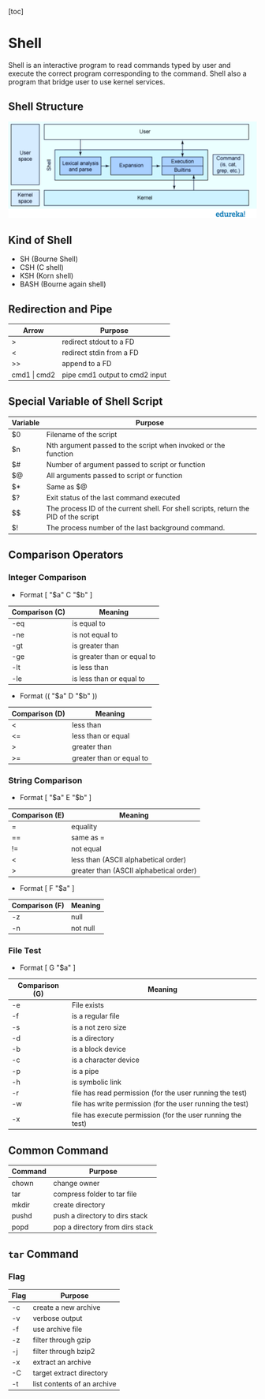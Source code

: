 [toc]

# Shell

Shell is an interactive program to read commands typed by user and execute the correct program corresponding to the command. Shell also a program that bridge user to use kernel services.

## Shell Structure

![Shell Architecture - Types of Shells in Linux - Edureka](Shell-Architecture-Types-of-Shells-in-Linux-Edureka-528x205.png)

## Kind of Shell

- SH (Bourne Shell)
- CSH (C shell)
- KSH (Korn shell)
- BASH (Bourne again shell)

## Redirection and Pipe

| Arrow        | Purpose                        |
| ------------ | ------------------------------ |
| >            | redirect stdout to a FD        |
| <            | redirect stdin from a FD       |
| >>           | append to a FD                 |
| cmd1 \| cmd2 | pipe cmd1 output to cmd2 input |

## Special Variable of Shell Script

| Variable | Purpose                                                      |
| -------- | ------------------------------------------------------------ |
| $0       | Filename of the script                                       |
| $n       | Nth argument passed to the script when invoked or the function |
| $#       | Number of argument passed to script or function              |
| $@       | All arguments passed to script or function                   |
| $*       | Same as $@                                                   |
| $?       | Exit status of the last command executed                     |
| $$       | The process ID of the current shell. For shell scripts, return the PID of the script |
| $!       | The process number of the last background command.           |

## Comparison Operators

### Integer Comparison

- Format [ "$a" C "$b" ]

| Comparison (C) | Meaning                     |
| -------------- | --------------------------- |
| -eq            | is equal to                 |
| -ne            | is not equal to             |
| -gt            | is greater than             |
| -ge            | is greater than or equal to |
| -lt            | is less than                |
| -le            | is less than or equal to    |

- Format (( "$a" D "$b" ))

| Comparison (D) | Meaning                  |
| -------------- | ------------------------ |
| <              | less than                |
| <=             | less than or equal       |
| >              | greater than             |
| >=             | greater than or equal to |

### String Comparison

- Format [ "$a" E "$b" ]

| Comparison (E) | Meaning                                 |
| -------------- | --------------------------------------- |
| =              | equality                                |
| ==             | same as =                               |
| !=             | not equal                               |
| <              | less than (ASCII alphabetical order)    |
| >              | greater than (ASCII alphabetical order) |

- Format [ F "$a" ]

| Comparison (F) | Meaning  |
| -------------- | -------- |
| -z             | null     |
| -n             | not null |

### File Test

- Format [ G "$a" ]

| Comparison (G) | Meaning                                                     |
| -------------- | ----------------------------------------------------------- |
| -e             | File exists                                                 |
| -f             | is a regular file                                           |
| -s             | is a not zero size                                          |
| -d             | is a directory                                              |
| -b             | is a block device                                           |
| -c             | is a character device                                       |
| -p             | is a pipe                                                   |
| -h             | is symbolic link                                            |
| -r             | file has read permission (for the user running the test)    |
| -w             | file has write permission (for the user running the test)   |
| -x             | file has execute permission (for the user running the test) |

## Common Command

| Command | Purpose                         |
| ------- | ------------------------------- |
| chown   | change owner                    |
| tar     | compress folder to tar file     |
| mkdir   | create directory                |
| pushd   | push a directory to dirs stack  |
| popd    | pop a directory from dirs stack |

## `tar` Command

### Flag

| Flag       | Purpose                     |
| ---------- | --------------------------- |
| -c         | create a new archive        |
| -v         | verbose output              |
| -f  <file> | use archive file            |
| -z         | filter through gzip         |
| -j         | filter through bzip2        |
| -x         | extract an archive          |
| -C         | target extract directory    |
| -t         | list contents of an archive |
